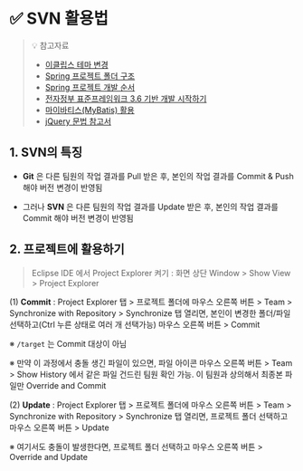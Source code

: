 # ✅ SVN 활용법

> 💡 참고자료
>
> - [이클립스 테마 변경](https://lsjsj92.tistory.com/272)
> - [Spring 프로젝트 폴더 구조](https://codevang.tistory.com/240)
> - [Spring 프로젝트 개발 순서](https://velog.io/@cyhse7/%EC%8A%A4%ED%94%84%EB%A7%81-%EC%A0%84%EB%B0%98%EC%A0%81%EC%9D%B8-%ED%9D%90%EB%A6%84%EA%B3%BC-%EA%B0%9C%EB%B0%9C-%EC%88%9C%EC%84%9C) 
> - [전자정부 표준프레임워크 3.6 기반 개발 시작하기]( https://www.egovframe.go.kr/wiki/doku.php?id=egovframework:dev3.6:gettingstarted)
> - [마이바티스(MyBatis) 활용](https://velog.io/@sunblock99/Mybatis-%EB%A7%88%EC%9D%B4%EB%B0%94%ED%8B%B0%EC%8A%A4)
> - [jQuery 문법 참고서](http://www.tcpschool.com/jquery/jq_basic_syntax)



## 1. SVN의 특징

- **Git** 은 다른 팀원의 작업 결과를 Pull 받은 후, 본인의 작업 결과를 Commit & Push 해야 버전 변경이 반영됨

- 그러나 **SVN** 은 다른 팀원의 작업 결과를 Update 받은 후, 본인의 작업 결과를 Commit 해야 버전 변경이 반영됨



## 2. 프로젝트에 활용하기

> Eclipse IDE 에서 Project Explorer 켜기 : 화면 상단 Window > Show View > Project Explorer

(1) **Commit** : Project Explorer 탭 > 프로젝트 폴더에 마우스 오른쪽 버튼 > Team > Synchronize with Repository > Synchronize 탭 열리면, 본인이 변경한 폴더/파일 선택하고(Ctrl 누른 상태로 여러 개 선택가능) 마우스 오른쪽 버튼 > Commit

※ `/target` 는 Commit 대상이 아님

※ 만약 이 과정에서 충돌 생긴 파일이 있으면, 파일 아이콘 마우스 오른쪽 버튼 > Team > Show History 에서 같은 파일 건드린 팀원 확인 가능. 이 팀원과 상의해서 최종본 파일만 Override and Commit

(2) **Update** : Project Explorer 탭 > 프로젝트 폴더에 마우스 오른쪽 버튼 > Team > Synchronize with Repository > Synchronize 탭 열리면, 프로젝트 폴더 선택하고 마우스 오른쪽 버튼 > Update

※ 여기서도 충돌이 발생한다면, 프로젝트 폴더 선택하고 마우스 오른쪽 버튼 > Override and Update